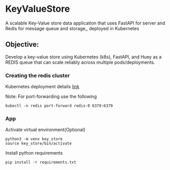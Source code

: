 # KeyValueStore
A scalable Key-Value store data application that uses FastAPI for server and Redis for message queue and storage,, deployed in Kubernetes

## Objective:
Develop a key-value store using Kubernetes (k8s), FastAPI, and Huey as a REDIS queue that can scale reliably across multiple pods/deployments.

### Creating the redis cluster
Kubernetes deployment details [link](https://github.com/Harshak777/kubernetes-redis)

Note:
For port-forwarding use the following
```
kubectl -n redis port-forward redis-0 6379:6379
```

### App
Activate virtual environment(Optional)
```
python3 -m venv key_store
source key_store/bin/activate
```
Install python requirements
```
pip install -r requirements.txt
```